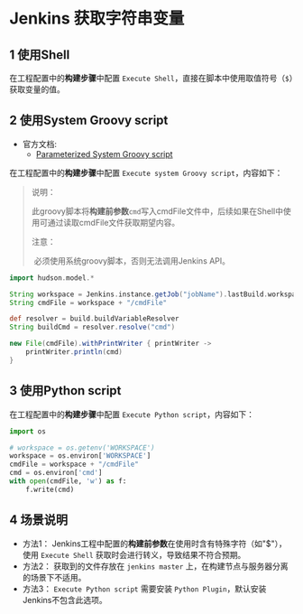 # Jenkins 获取字符串变量

## 1 使用Shell

在工程配置中的**构建步骤**中配置 `Execute Shell`，直接在脚本中使用取值符号（`$`）获取变量的值。

## 2 使用System Groovy script

- 官方文档:
  - [Parameterized System Groovy script](https://wiki.jenkins.io/display/JENKINS/Parameterized+System+Groovy+script)

在工程配置中的**构建步骤**中配置 `Execute system Groovy script`，内容如下：

> 说明：
>
> ​	此groovy脚本将**构建前参数**`cmd`写入cmdFile文件中，后续如果在Shell中使用可通过读取cmdFile文件获取期望内容。
>
> 注意：
>
> ​	必须使用系统groovy脚本，否则无法调用Jenkins API。

```groovy
import hudson.model.*

String workspace = Jenkins.instance.getJob("jobName").lastBuild.workspace.toString()
String cmdFile = workspace + "/cmdFile"

def resolver = build.buildVariableResolver
String buildCmd = resolver.resolve("cmd")

new File(cmdFile).withPrintWriter { printWriter ->
	printWriter.println(cmd)
}
```

## 3 使用Python script

在工程配置中的**构建步骤**中配置 `Execute Python script`，内容如下：

```python
import os

# workspace = os.getenv('WORKSPACE')
workspace = os.environ['WORKSPACE']
cmdFile = workspace + "/cmdFile"
cmd = os.environ['cmd']
with open(cmdFile, 'w') as f:
    f.write(cmd)
```

## 4 场景说明

* 方法1： Jenkins工程中配置的**构建前参数**在使用时含有特殊字符（如"$"），使用 `Execute Shell` 获取时会进行转义，导致结果不符合预期。
* 方法2： 获取到的文件存放在 `jenkins master` 上，在构建节点与服务器分离的场景下不适用。
* 方法3： `Execute Python script` 需要安装 `Python Plugin`，默认安装Jenkins不包含此选项。
